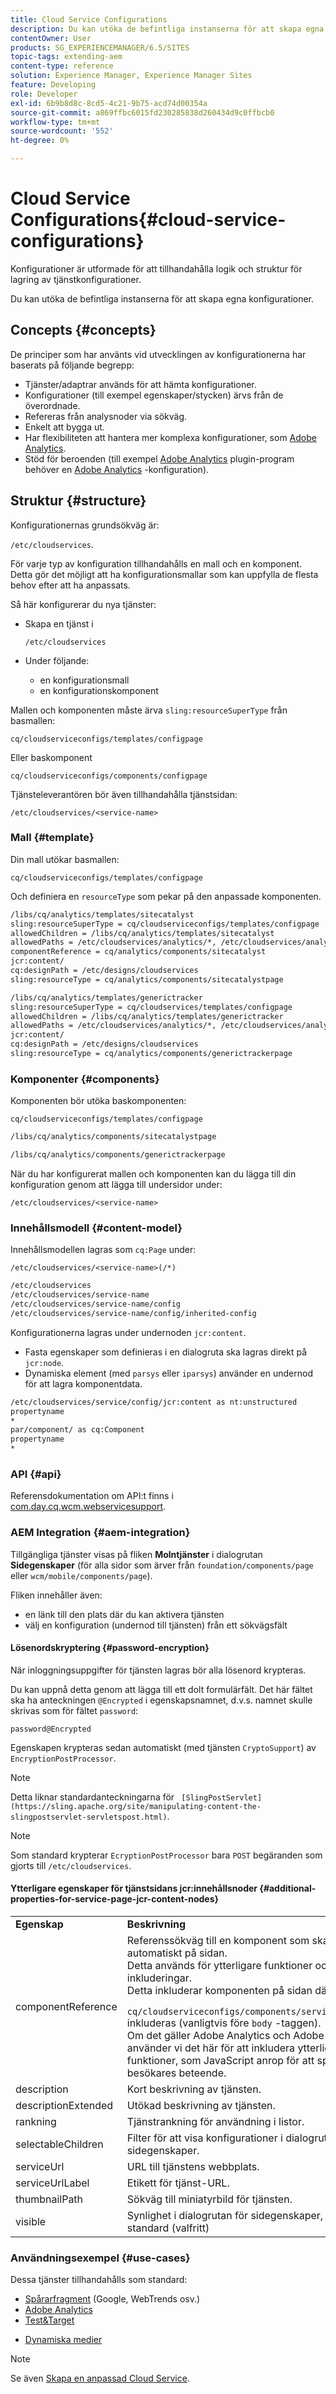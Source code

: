 ```yaml
---
title: Cloud Service Configurations
description: Du kan utöka de befintliga instanserna för att skapa egna konfigurationer
contentOwner: User
products: SG_EXPERIENCEMANAGER/6.5/SITES
topic-tags: extending-aem
content-type: reference
solution: Experience Manager, Experience Manager Sites
feature: Developing
role: Developer
exl-id: 6b9b8d8c-8cd5-4c21-9b75-acd74d00354a
source-git-commit: a869ffbc6015fd230285838d260434d9c0ffbcb0
workflow-type: tm+mt
source-wordcount: '552'
ht-degree: 0%

---
```


# Cloud Service Configurations{#cloud-service-configurations}

Konfigurationer är utformade för att tillhandahålla logik och struktur för lagring av tjänstkonfigurationer.

Du kan utöka de befintliga instanserna för att skapa egna konfigurationer.

## Concepts {#concepts}

De principer som har använts vid utvecklingen av konfigurationerna har baserats på följande begrepp:

* Tjänster/adaptrar används för att hämta konfigurationer.
* Konfigurationer (till exempel egenskaper/stycken) ärvs från de överordnade.
* Refereras från analysnoder via sökväg.
* Enkelt att bygga ut.
* Har flexibiliteten att hantera mer komplexa konfigurationer, som [Adobe Analytics](/help/sites-administering/marketing-cloud.md#integrating-with-adobe-analytics).
* Stöd för beroenden (till exempel [Adobe Analytics](/help/sites-administering/marketing-cloud.md#integrating-with-adobe-analytics) plugin-program behöver en [Adobe Analytics](/help/sites-administering/marketing-cloud.md#integrating-with-adobe-analytics) -konfiguration).

## Struktur {#structure}

Konfigurationernas grundsökväg är:

`/etc/cloudservices`.

För varje typ av konfiguration tillhandahålls en mall och en komponent. Detta gör det möjligt att ha konfigurationsmallar som kan uppfylla de flesta behov efter att ha anpassats.

Så här konfigurerar du nya tjänster:

* Skapa en tjänst i

  `/etc/cloudservices`

* Under följande:

   * en konfigurationsmall
   * en konfigurationskomponent

Mallen och komponenten måste ärva `sling:resourceSuperType` från basmallen:

`cq/cloudserviceconfigs/templates/configpage`

Eller baskomponent

`cq/cloudserviceconfigs/components/configpage`

Tjänsteleverantören bör även tillhandahålla tjänstsidan:

`/etc/cloudservices/<service-name>`

### Mall {#template}

Din mall utökar basmallen:

`cq/cloudserviceconfigs/templates/configpage`

Och definiera en `resourceType` som pekar på den anpassade komponenten.

```xml
/libs/cq/analytics/templates/sitecatalyst
sling:resourceSuperType = cq/cloudserviceconfigs/templates/configpage
allowedChildren = /libs/cq/analytics/templates/sitecatalyst
allowedPaths = /etc/cloudservices/analytics/*, /etc/cloudservices/analytics/.*
componentReference = cq/analytics/components/sitecatalyst
jcr:content/
cq:designPath = /etc/designs/cloudservices
sling:resourceType = cq/analytics/components/sitecatalystpage

/libs/cq/analytics/templates/generictracker
sling:resourceSuperType = cq/cloudservices/templates/configpage
allowedChildren = /libs/cq/analytics/templates/generictracker
allowedPaths = /etc/cloudservices/analytics/*, /etc/cloudservices/analytics/.*
jcr:content/
cq:designPath = /etc/designs/cloudservices
sling:resourceType = cq/analytics/components/generictrackerpage
```

### Komponenter {#components}

Komponenten bör utöka baskomponenten:

`cq/cloudserviceconfigs/templates/configpage`

```xml
/libs/cq/analytics/components/sitecatalystpage

/libs/cq/analytics/components/generictrackerpage
```

När du har konfigurerat mallen och komponenten kan du lägga till din konfiguration genom att lägga till undersidor under:

`/etc/cloudservices/<service-name>`

### Innehållsmodell {#content-model}

Innehållsmodellen lagras som `cq:Page` under:

`/etc/cloudservices/<service-name>(/*)`

```xml
/etc/cloudservices
/etc/cloudservices/service-name
/etc/cloudservices/service-name/config
/etc/cloudservices/service-name/config/inherited-config
```

Konfigurationerna lagras under undernoden `jcr:content`.

* Fasta egenskaper som definieras i en dialogruta ska lagras direkt på `jcr:node`.
* Dynamiska element (med `parsys` eller `iparsys`) använder en undernod för att lagra komponentdata.

```xml
/etc/cloudservices/service/config/jcr:content as nt:unstructured
propertyname
*
par/component/ as cq:Component
propertyname
*
```

### API {#api}

Referensdokumentation om API:t finns i [com.day.cq.wcm.webservicesupport](https://developer.adobe.com/experience-manager/reference-materials/6-5-lts/javadoc/com/day/cq/wcm/webservicesupport/package-summary.html).

### AEM Integration {#aem-integration}

Tillgängliga tjänster visas på fliken **Molntjänster** i dialogrutan **Sidegenskaper** (för alla sidor som ärver från `foundation/components/page` eller `wcm/mobile/components/page`).

Fliken innehåller även:

* en länk till den plats där du kan aktivera tjänsten
* välj en konfiguration (undernod till tjänsten) från ett sökvägsfält

#### Lösenordskryptering {#password-encryption}

När inloggningsuppgifter för tjänsten lagras bör alla lösenord krypteras.

Du kan uppnå detta genom att lägga till ett dolt formulärfält. Det här fältet ska ha anteckningen `@Encrypted` i egenskapsnamnet, d.v.s. namnet skulle skrivas som för fältet `password`:

`password@Encrypted`

Egenskapen krypteras sedan automatiskt (med tjänsten `CryptoSupport`) av `EncryptionPostProcessor`.

>[!NOTE]
>
>Detta liknar standardanteckningarna för ` [SlingPostServlet](https://sling.apache.org/site/manipulating-content-the-slingpostservlet-servletspost.html)`.

>[!NOTE]
>
>Som standard krypterar `EcryptionPostProcessor` bara `POST` begäranden som gjorts till `/etc/cloudservices`.

#### Ytterligare egenskaper för tjänstsidans jcr:innehållsnoder {#additional-properties-for-service-page-jcr-content-nodes}

<table>
 <tbody>
  <tr>
   <td><strong>Egenskap</strong></td>
   <td><strong>Beskrivning</strong></td>
  </tr>
  <tr>
   <td>componentReference</td>
   <td>Referenssökväg till en komponent som ska inkluderas automatiskt på sidan.<br /> Detta används för ytterligare funktioner och JS-inkluderingar.<br /> Detta inkluderar komponenten på sidan där <br /> <code> cq/cloudserviceconfigs/components/servicecomponents</code><br /> inkluderas (vanligtvis före <code>body</code> -taggen).<br /> Om det gäller Adobe Analytics och Adobe Target använder vi det här för att inkludera ytterligare funktioner, som JavaScript anrop för att spåra besökares beteende.</td>
  </tr>
  <tr>
   <td>description</td>
   <td>Kort beskrivning av tjänsten.<br /> </td>
  </tr>
  <tr>
   <td>descriptionExtended</td>
   <td>Utökad beskrivning av tjänsten.</td>
  </tr>
  <tr>
   <td>rankning</td>
   <td>Tjänstrankning för användning i listor.</td>
  </tr>
  <tr>
   <td>selectableChildren</td>
   <td>Filter för att visa konfigurationer i dialogrutan för sidegenskaper.</td>
  </tr>
  <tr>
   <td>serviceUrl</td>
   <td>URL till tjänstens webbplats.</td>
  </tr>
  <tr>
   <td>serviceUrlLabel</td>
   <td>Etikett för tjänst-URL.</td>
  </tr>
  <tr>
   <td>thumbnailPath</td>
   <td>Sökväg till miniatyrbild för tjänsten.</td>
  </tr>
  <tr>
   <td>visible</td>
   <td>Synlighet i dialogrutan för sidegenskaper, synlig som standard (valfritt)</td>
  </tr>
 </tbody>
</table>

### Användningsexempel {#use-cases}

Dessa tjänster tillhandahålls som standard:

* [Spårarfragment](/help/sites-administering/external-providers.md) (Google, WebTrends osv.)
* [Adobe Analytics](/help/sites-administering/marketing-cloud.md#integrating-with-adobe-analytics)
* [Test&amp;Target](/help/sites-administering/marketing-cloud.md#integrating-with-adobe-target)
<!-- Search&Promote is end of life as of September 1, 2022 * [Search&Promote](/help/sites-administering/marketing-cloud.md#integrating-with-search-promote) -->
* [Dynamiska medier](/help/sites-administering/marketing-cloud.md#integrating-with-scene)

>[!NOTE]
>
>Se även [Skapa en anpassad Cloud Service](/help/sites-developing/extending-cloud-config-custom-cloud.md).
